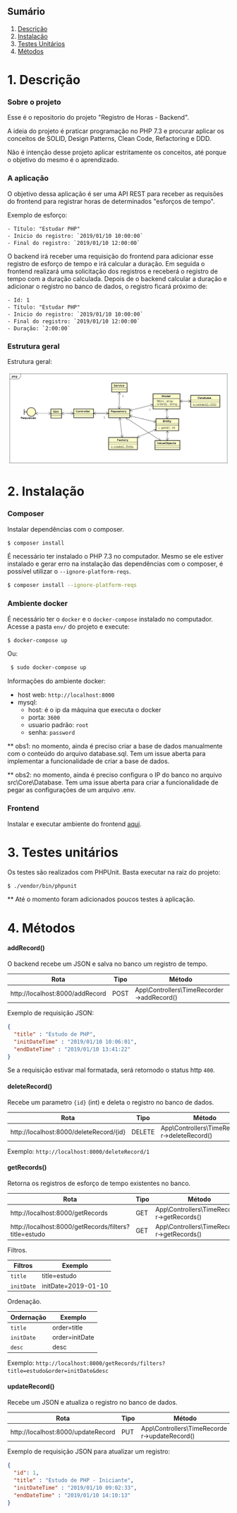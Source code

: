 ## Sumário 

1. [Descrição](#1-descrição)
2. [Instalação](#2-instalação)
3. [Testes Unitários](#3-testes-unitários)
4. [Métodos](#4-métodos)


# 1. Descrição

### Sobre o projeto

Esse é o repositorio do projeto "Registro de Horas - Backend".

A ideia do projeto é praticar programação no PHP 7.3 e procurar aplicar os conceitos de SOLID, Design Patterns, Clean Code, Refactoring e  DDD. 

Não é intenção desse projeto aplicar estritamente os conceitos, até porque o objetivo do mesmo é o aprendizado.

### A aplicação

O objetivo dessa aplicação é ser uma API REST para receber as requisões do frontend para registrar horas de determinados "esforços de tempo".

Exemplo de esforço:

```
- Título: "Estudar PHP"
- Inicio do registro: `2019/01/10 10:00:00`
- Final do registro: `2019/01/10 12:00:00`
```

O backend irá receber uma requisição do frontend para adicionar esse registro de esforço de tempo e irá calcular a duração. Em seguida o frontend realizará uma solicitação dos registros e receberá o registro de tempo com a duração calculada. Depois de o backend calcular a duração e adicionar o registro no banco de dados, o registro ficará próximo de:

```
- Id: 1
- Título: "Estudar PHP"
- Inicio do registro: `2019/01/10 10:00:00`
- Final do registro: `2019/01/10 12:00:00`
- Duração: `2:00:00`
```

### Estrutura geral

Estrutura geral:

![association graph](docs/Estrutura_Geral.jpg)

# 2. Instalação
### Composer
Instalar dependências com o composer.
```bash
$ composer install
```
É necessário ter instalado o PHP 7.3 no computador. Mesmo se ele estiver instalado e gerar erro na instalação das dependências com o composer, é possível utilizar o `--ignore-platform-reqs`.
```bash
$ composer install --ignore-platform-reqs
```

### Ambiente docker
É necessário ter o `docker` e o `docker-compose` instalado no computador.
Acesse a pasta `env/` do projeto e execute:
 
 ```bash
 $ docker-compose up
 ```
Ou:
```bash
 $ sudo docker-compose up
 ```
Informações do ambiente docker:
- host web: `http://localhost:8000`
- mysql:
    - host: é o ip da máquina que executa o docker
    - porta: `3600`
    - usuario padrão: `root`
    - senha: `password`
     
** obs1: no momento, ainda é preciso criar a base de dados manualmente com o conteúdo do arquivo database.sql. Tem um issue aberta para implementar a funcionalidade de criar a base de dados.

** obs2: no momento, ainda é preciso configura o IP do banco no arquivo src\Core\Database. Tem uma issue aberta para criar a funcionalidade de pegar as configurações de um arquivo .env.

### Frontend


Instalar e executar ambiente do frontend [aqui](https://github.com/arielalvesdutra/Registro-de-Horas-Frontend).

# 3. Testes unitários

Os testes são realizados com PHPUnit. Basta executar na raiz do projeto: 

```bash
$ ./vendor/bin/phpunit
```

** Até o momento foram adicionados poucos testes à aplicação.

# 4. Métodos

#### addRecord()

O backend recebe um JSON e salva no banco um registro de tempo.

Rota | Tipo | Método  
--- | --- | --- 
http://localhost:8000/addRecord | POST |App\Controllers\TimeRecorder->addRecord()

Exemplo de requisição JSON:

```json
{
  "title" : "Estudo de PHP",
  "initDateTime" : "2019/01/10 10:06:01",
  "endDateTime" : "2019/01/10 13:41:22"
}
```

Se a requisição estivar mal formatada, será retornodo o status http `400`.

#### deleteRecord()

Recebe um parametro `{id}` (int) e deleta o registro no banco de dados.

Rota | Tipo | Método  
--- | --- | --- 
http://localhost:8000/deleteRecord/{id} | DELETE |App\Controllers\TimeRecorder->deleteRecord()

Exemplo: `http://localhost:8000/deleteRecord/1`


#### getRecords()

Retorna os registros de esforço de tempo existentes no banco.

Rota | Tipo | Método  
--- | --- | --- 
http://localhost:8000/getRecords | GET|App\Controllers\TimeRecorder->getRecords()  
http://localhost:8000/getRecords/filters?title=estudo | GET|App\Controllers\TimeRecorder->getRecords()  

Filtros.

|Filtros| Exemplo |
|-------|---------|
| `title` | title=estudo |
| `initDate` | initDate=2019-01-10 |

Ordenação.

|Ordernação| Exemplo |
|-------|---------|
| `title` | order=title |
| `initDate` | order=initDate|
| `desc` | desc |



Exemplo: `http://localhost:8000/getRecords/filters?title=estudo&order=initDate&desc`

#### updateRecord()

Recebe um JSON e atualiza o registro no banco de dados.

Rota | Tipo | Método  
--- | --- | --- 
http://localhost:8000/updateRecord | PUT |App\Controllers\TimeRecorder->updateRecord()

Exemplo de requisição JSON para atualizar um registro:

```json
{
  "id": 1,
  "title" : "Estudo de PHP - Iniciante",
  "initDateTime" : "2019/01/10 09:02:33",
  "endDateTime" : "2019/01/10 14:10:13"
}
```
